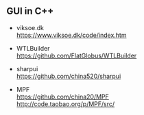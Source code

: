## GUI in C++
* viksoe.dk  
https://www.viksoe.dk/code/index.htm  

* WTLBuilder  
https://github.com/FlatGlobus/WTLBuilder    

* sharpui  
https://github.com/china520/sharpui  

* MPF  
https://github.com/china20/MPF  
http://code.taobao.org/p/MPF/src/  
